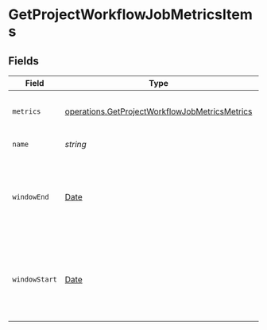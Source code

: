 # GetProjectWorkflowJobMetricsItems


## Fields

| Field                                                                                                            | Type                                                                                                             | Required                                                                                                         | Description                                                                                                      |
| ---------------------------------------------------------------------------------------------------------------- | ---------------------------------------------------------------------------------------------------------------- | ---------------------------------------------------------------------------------------------------------------- | ---------------------------------------------------------------------------------------------------------------- |
| `metrics`                                                                                                        | [operations.GetProjectWorkflowJobMetricsMetrics](../../models/operations/getprojectworkflowjobmetricsmetrics.md) | :heavy_check_mark:                                                                                               | Metrics relating to a workflow job's runs.                                                                       |
| `name`                                                                                                           | *string*                                                                                                         | :heavy_check_mark:                                                                                               | The name of the job.                                                                                             |
| `windowEnd`                                                                                                      | [Date](https://developer.mozilla.org/en-US/docs/Web/JavaScript/Reference/Global_Objects/Date)                    | :heavy_check_mark:                                                                                               | The timestamp of the last build within the requested reporting window.                                           |
| `windowStart`                                                                                                    | [Date](https://developer.mozilla.org/en-US/docs/Web/JavaScript/Reference/Global_Objects/Date)                    | :heavy_check_mark:                                                                                               | The timestamp of the first build within the requested reporting window.                                          |